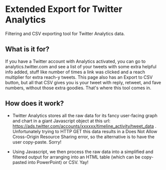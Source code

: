 Extended Export for Twitter Analytics
=================================

Filtering and CSV exporting tool for Twitter Analytics data.

What is it for?
---------------
If you have a Twitter account with Analytics activated, you can go to analytics.twitter.com and see a list of your tweets with some extra helpful info added, stuff like number of times a link was clicked and a reach multiplier for extra reach-y tweets. This page also has an Export to CSV button, but all that CSV gives you is your tweet with reply, retweet, and fave numbers, without those extra goodies. That's where this tool comes in. 

How does it work?
-----------------
* Twitter Analytics stores all the raw data for its fancy user-facing graph and chart in a giant Javascript object at this url: https://ads.twitter.com/accounts/xxxxxx/timeline_activity/tweet_data . Unfortunately trying to HTTP GET this data results in a Does Not Allow Cross-Origin Resource Sharing error, so the alternative is to have the user copy-paste. Sorry!

* Using Javascript, we then process the raw data into a simplified and filtered output for arranging into an HTML table (which can be copy-pasted into PowerPoint) or CSV. Yay!


